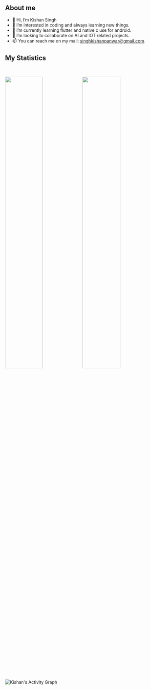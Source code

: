 ## About me
- 👋 Hi, I’m Kishan Singh
- 👀 I’m interested in coding and always learning new things.
- 🌱 I’m currently learning flutter and native c use for android.
- 💞️ I’m looking to collaborate on AI and IOT related projects.
- 📫 You can reach me on my mail: singhkishanpanwar@gmail.com.

<!---
kishansinghpanwar/kishansinghpanwar is a ✨ special ✨ repository because its `README.md` (this file) appears on your GitHub profile.
You can click the Preview link to take a look at your changes.
--->

## My Statistics

<br/>
<p align="left">
  <img width="49.5%" src="https://github-readme-stats.vercel.app/api?username=kishansinghpanwar&show_icons=true&hide_border=false" />
    <img width="49.5%" src="https://github-readme-streak-stats.herokuapp.com/?user=kishansinghpanwar&hide_border=false" />
</p>
<br>

![Kishan's Activity Graph](https://activity-graph.herokuapp.com/graph?username=kishansinghpanwar&custom_title=Kishan%27s%20Contribution%20Graph&bg_color=FFFFFF&line=4F94EF&point=FB8C01)

